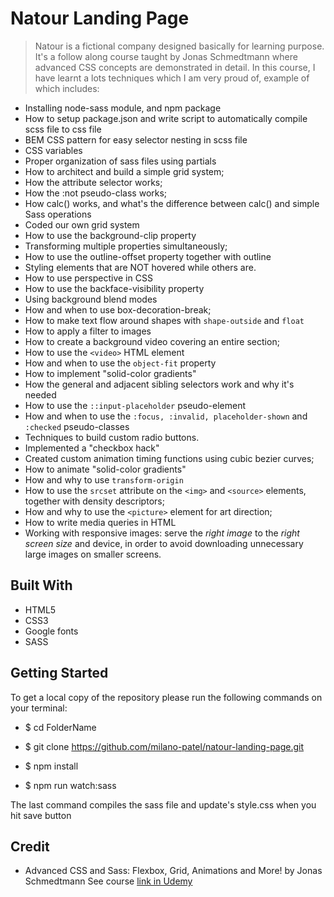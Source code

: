 # Natour Landing Page

> Natour is a fictional company designed basically for learning purpose.
> It's a follow along course taught by Jonas Schmedtmann where advanced CSS concepts are demonstrated in detail.
> In this course, I have learnt a lots techniques which I am very proud of, example of which includes:

- Installing node-sass module, and npm package
- How to setup package.json and write script to automatically compile scss file to css file
- BEM CSS pattern for easy selector nesting in scss file
- CSS variables
- Proper organization of sass files using partials
- How to architect and build a simple grid system;
- How the attribute selector works;
- How the :not pseudo-class works;
- How calc() works, and what's the difference between calc() and simple Sass operations
- Coded our own grid system
- How to use the background-clip property
- Transforming multiple properties simultaneously;
- How to use the outline-offset property together with outline
- Styling elements that are NOT hovered while others are.
- How to use perspective in CSS
- How to use the backface-visibility property
- Using background blend modes
- How and when to use box-decoration-break;
- How to make text flow around shapes with `shape-outside` and `float`
- How to apply a filter to images
- How to create a background video covering an entire section;
- How to use the `<video>` HTML element
- How and when to use the `object-fit` property
- How to implement "solid-color gradients"
- How the general and adjacent sibling selectors work and why it's needed
- How to use the `::input-placeholder` pseudo-element
- How and when to use the `:focus, :invalid, placeholder-shown` and `:checked` pseudo-classes
- Techniques to build custom radio buttons.
- Implemented a "checkbox hack"
- Created custom animation timing functions using cubic bezier curves;
- How to animate "solid-color gradients"
- How and why to use `transform-origin`
- How to use the `srcset` attribute on the `<img>` and `<source>` elements, together with density descriptors;
- How and why to use the `<picture>` element for art direction;
- How to write media queries in HTML
- Working with responsive images: serve the _right image_ to the _right screen size_ and device, in order to avoid downloading unnecessary large images on smaller screens.


## Built With

- HTML5
- CSS3
- Google fonts
- SASS


## Getting Started

To get a local copy of the repository please run the following commands on your terminal:

- $ cd FolderName

- $ git clone https://github.com/milano-patel/natour-landing-page.git

- $ npm install

- $ npm run watch:sass


The last command compiles the sass file and update's style.css when you hit save button


## Credit

- Advanced CSS and Sass: Flexbox, Grid, Animations and More! by Jonas Schmedtmann See course [link in Udemy](https://www.udemy.com/course/advanced-css-and-sass/)
